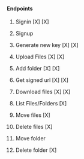 #### Endpoints
1. Signin [X] [X]
2. Signup 
3. Generate new key [X] [X]
4. Upload Files [X] [X]
5. Add folder [X] [X]
6. Get signed url [X] [X]
7. Download files [X] [X]

8. List Files/Folders [X]
9. Move files  [X]
10. Delete files [X]
11. Move folder 
12. Delete folder [X]
